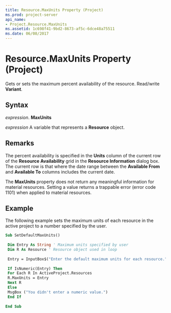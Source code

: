 ```yaml
---
title: Resource.MaxUnits Property (Project)
ms.prod: project-server
api_name:
- Project.Resource.MaxUnits
ms.assetid: 1c698f41-9bd2-8673-af5c-6dce48a75511
ms.date: 06/08/2017
---
```



# Resource.MaxUnits Property (Project)

Gets or sets the maximum percent availability of the resource. Read/write **Variant**.


## Syntax

 _expression_. **MaxUnits**

 _expression_ A variable that represents a **Resource** object.


## Remarks

The percent availability is specified in the **Units** column of the current row of the **Resource Availability** grid in the **Resource Information** dialog box. The current row is that where the date range between the **Available From** and **Available To** columns includes the current date.

The **MaxUnits** property does not return any meaningful information for material resources. Setting a value returns a trappable error (error code 1101) when applied to material resources.


## Example

The following example sets the maximum units of each resource in the active project to a number specified by the user.


```vb
Sub SetDefaultMaxUnits() 
 
 Dim Entry As String ' Maximum units specified by user 
 Dim R As Resource ' Resource object used in loop 
 
 Entry = InputBox$("Enter the default maximum units for each resource.") 
 
 If IsNumeric(Entry) Then 
 For Each R In ActiveProject.Resources 
 R.MaxUnits = Entry 
 Next R 
 Else 
 MsgBox ("You didn't enter a numeric value.") 
 End If 
 
End Sub
```


